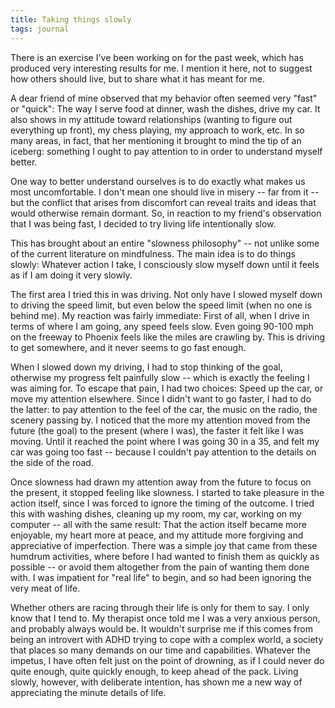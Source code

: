 ```yaml
---
title: Taking things slowly
tags: journal
---
```


There is an exercise I've been working on for the past week, which has
produced very interesting results for me.  I mention it here, not to
suggest how others should live, but to share what it has meant for me.

A dear friend of mine observed that my behavior often seemed very "fast"
or "quick": The way I serve food at dinner, wash the dishes, drive my
car.  It also shows in my attitude toward relationships (wanting to
figure out everything up front), my chess playing, my approach to work,
etc.  In so many areas, in fact, that her mentioning it brought to mind
the tip of an iceberg: something I ought to pay attention to in order to
understand myself better.

One way to better understand ourselves is to do exactly what makes us
most uncomfortable.  I don't mean one should live in misery -- far from
it -- but the conflict that arises from discomfort can reveal traits and
ideas that would otherwise remain dormant.  So, in reaction to my
friend's observation that I was being fast, I decided to try living life
intentionally slow.

This has brought about an entire "slowness philosophy" -- not unlike
some of the current literature on mindfulness.  The main idea is to do
things slowly: Whatever action I take, I consciously slow myself down
until it feels as if I am doing it very slowly.

The first area I tried this in was driving.  Not only have I slowed
myself down to driving the speed limit, but even below the speed limit
(when no one is behind me).  My reaction was fairly immediate: First of
all, when I drive in terms of where I am going, any speed feels slow.
Even going 90-100 mph on the freeway to Phoenix feels like the miles are
crawling by.  This is driving to get somewhere, and it never seems to go
fast enough.

When I slowed down my driving, I had to stop thinking of the goal,
otherwise my progress felt painfully slow -- which is exactly the
feeling I was aiming for.  To escape that pain, I had two choices: Speed
up the car, or move my attention elsewhere.  Since I didn't want to go
faster, I had to do the latter: to pay attention to the feel of the car,
the music on the radio, the scenery passing by.  I noticed that the more
my attention moved from the future (the goal) to the present (where I
was), the faster it felt like I was moving.  Until it reached the point
where I was going 30 in a 35, and felt my car was going too fast --
because I couldn't pay attention to the details on the side of the road.

Once slowness had drawn my attention away from the future to focus on
the present, it stopped feeling like slowness.  I started to take
pleasure in the action itself, since I was forced to ignore the timing
of the outcome.  I tried this with washing dishes, cleaning up my room,
my car, working on my computer -- all with the same result: That the
action itself became more enjoyable, my heart more at peace, and my
attitude more forgiving and appreciative of imperfection.  There was a
simple joy that came from these humdrum activities, where before I had
wanted to finish them as quickly as possible -- or avoid them altogether
from the pain of wanting them done with.  I was impatient for "real
life" to begin, and so had been ignoring the very meat of life.

Whether others are racing through their life is only for them to say.  I
only know that I tend to.  My therapist once told me I was a very
anxious person, and probably always would be.  It wouldn't surprise me
if this comes from being an introvert with ADHD trying to cope with a
complex world, a society that places so many demands on our time and
capabilities.  Whatever the impetus, I have often felt just on the point
of drowning, as if I could never do quite enough, quite quickly enough,
to keep ahead of the pack.  Living slowly, however, with deliberate
intention, has shown me a new way of appreciating the minute details of
life.


